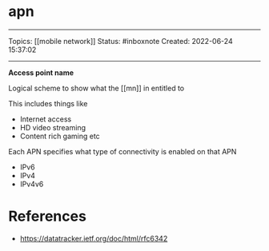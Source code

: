 # apn
---
Topics: [[mobile network]]
Status: #inboxnote
Created: 2022-06-24 15:37:02

---

**Access point name**

Logical scheme to show what the [[mn]] in entitled to

This includes things like
- Internet access
- HD video streaming
- Content rich gaming etc

Each APN specifies what type of connectivity is enabled on that APN
- IPv6
- IPv4
- IPv4v6

# References
- https://datatracker.ietf.org/doc/html/rfc6342
